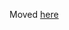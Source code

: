 Moved [here](https://bids-website.readthedocs.io/en/latest/getting_started/tutorials/annotation.html)
